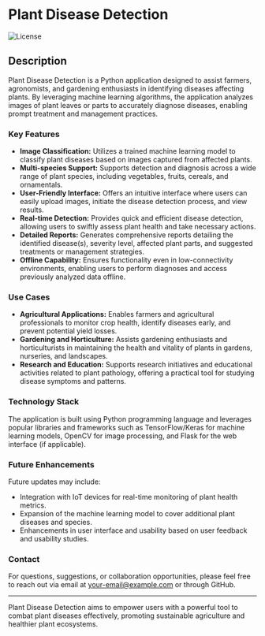 # Plant Disease Detection

![License](https://img.shields.io/badge/license-MIT-blue.svg)

## Description

Plant Disease Detection is a Python application designed to assist farmers, agronomists, and gardening enthusiasts in identifying diseases affecting plants. By leveraging machine learning algorithms, the application analyzes images of plant leaves or parts to accurately diagnose diseases, enabling prompt treatment and management practices.

### Key Features

- **Image Classification:** Utilizes a trained machine learning model to classify plant diseases based on images captured from affected plants.
- **Multi-species Support:** Supports detection and diagnosis across a wide range of plant species, including vegetables, fruits, cereals, and ornamentals.
- **User-Friendly Interface:** Offers an intuitive interface where users can easily upload images, initiate the disease detection process, and view results.
- **Real-time Detection:** Provides quick and efficient disease detection, allowing users to swiftly assess plant health and take necessary actions.
- **Detailed Reports:** Generates comprehensive reports detailing the identified disease(s), severity level, affected plant parts, and suggested treatments or management strategies.
- **Offline Capability:** Ensures functionality even in low-connectivity environments, enabling users to perform diagnoses and access previously analyzed data offline.

### Use Cases

- **Agricultural Applications:** Enables farmers and agricultural professionals to monitor crop health, identify diseases early, and prevent potential yield losses.
- **Gardening and Horticulture:** Assists gardening enthusiasts and horticulturists in maintaining the health and vitality of plants in gardens, nurseries, and landscapes.
- **Research and Education:** Supports research initiatives and educational activities related to plant pathology, offering a practical tool for studying disease symptoms and patterns.

### Technology Stack

The application is built using Python programming language and leverages popular libraries and frameworks such as TensorFlow/Keras for machine learning models, OpenCV for image processing, and Flask for the web interface (if applicable).

### Future Enhancements

Future updates may include:

- Integration with IoT devices for real-time monitoring of plant health metrics.
- Expansion of the machine learning model to cover additional plant diseases and species.
- Enhancements in user interface and usability based on user feedback and usability studies.

### Contact

For questions, suggestions, or collaboration opportunities, please feel free to reach out via email at [your-email@example.com](er.arnavaeron@gmail.com) or through GitHub.

---

Plant Disease Detection aims to empower users with a powerful tool to combat plant diseases effectively, promoting sustainable agriculture and healthier plant ecosystems.
